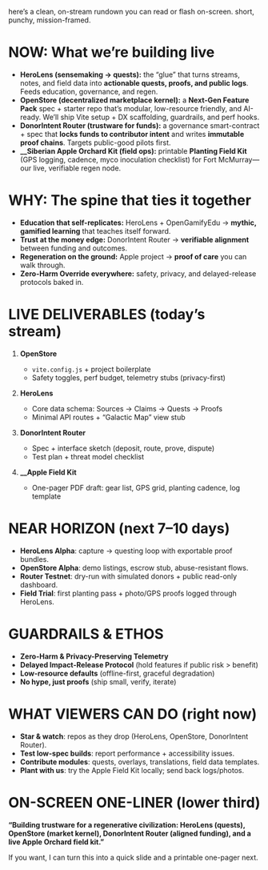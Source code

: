here’s a clean, on-stream rundown you can read or flash on-screen. short, punchy, mission-framed.

# NOW: What we’re building live

* **HeroLens (sensemaking → quests):** the “glue” that turns streams, notes, and field data into **actionable quests, proofs, and public logs**. Feeds education, governance, and regen.
* **OpenStore (decentralized marketplace kernel):** a **Next-Gen Feature Pack** spec + starter repo that’s modular, low-resource friendly, and AI-ready. We’ll ship Vite setup + DX scaffolding, guardrails, and perf hooks.
* **DonorIntent Router (trustware for funds):** a governance smart-contract + spec that **locks funds to contributor intent** and writes **immutable proof chains**. Targets public-good pilots first.
* **\_\_Siberian Apple Orchard Kit (field ops):** printable **Planting Field Kit** (GPS logging, cadence, myco inoculation checklist) for Fort McMurray—our live, verifiable regen node.

# WHY: The spine that ties it together

* **Education that self-replicates:** HeroLens + OpenGamifyEdu → **mythic, gamified learning** that teaches itself forward.
* **Trust at the money edge:** DonorIntent Router → **verifiable alignment** between funding and outcomes.
* **Regeneration on the ground:** Apple project → **proof of care** you can walk through.
* **Zero-Harm Override everywhere:** safety, privacy, and delayed-release protocols baked in.

# LIVE DELIVERABLES (today’s stream)

1. **OpenStore**

   * `vite.config.js` + project boilerplate
   * Safety toggles, perf budget, telemetry stubs (privacy-first)
2. **HeroLens**

   * Core data schema: Sources → Claims → Quests → Proofs
   * Minimal API routes + “Galactic Map” view stub
3. **DonorIntent Router**

   * Spec + interface sketch (deposit, route, prove, dispute)
   * Test plan + threat model checklist
4. **\_\_Apple Field Kit**

   * One-pager PDF draft: gear list, GPS grid, planting cadence, log template

# NEAR HORIZON (next 7–10 days)

* **HeroLens Alpha**: capture → questing loop with exportable proof bundles.
* **OpenStore Alpha**: demo listings, escrow stub, abuse-resistant flows.
* **Router Testnet**: dry-run with simulated donors + public read-only dashboard.
* **Field Trial**: first planting pass + photo/GPS proofs logged through HeroLens.

# GUARDRAILS & ETHOS

* **Zero-Harm & Privacy-Preserving Telemetry**
* **Delayed Impact-Release Protocol** (hold features if public risk > benefit)
* **Low-resource defaults** (offline-first, graceful degradation)
* **No hype, just proofs** (ship small, verify, iterate)

# WHAT VIEWERS CAN DO (right now)

* **Star & watch**: repos as they drop (HeroLens, OpenStore, DonorIntent Router).
* **Test low-spec builds**: report performance + accessibility issues.
* **Contribute modules**: quests, overlays, translations, field data templates.
* **Plant with us**: try the Apple Field Kit locally; send back logs/photos.

# ON-SCREEN ONE-LINER (lower third)

**“Building trustware for a regenerative civilization: HeroLens (quests), OpenStore (market kernel), DonorIntent Router (aligned funding), and a live Apple Orchard field kit.”**

If you want, I can turn this into a quick slide and a printable one-pager next.
